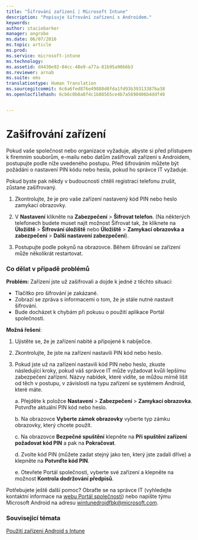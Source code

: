 ```yaml
---
title: "Šifrování zařízení | Microsoft Intune"
description: "Popisuje šifrování zařízení s Androidem."
keywords: 
author: staciebarker
manager: angrobe
ms.date: 06/07/2016
ms.topic: article
ms.prod: 
ms.service: microsoft-intune
ms.technology: 
ms.assetid: d4430e92-04cc-48e9-a77a-81b95a90b6b3
ms.reviewer: arnab
ms.suite: ems
translationtype: Human Translation
ms.sourcegitcommit: 6c6a6fed876e49888d8fda1fd93b39313387ba38
ms.openlocfilehash: 6cb6c0b8a8f4c1b88565ce4b7a5690406b4ddf40


---
```



# Zašifrování zařízení

Pokud vaše společnost nebo organizace vyžaduje, abyste si před přístupem k firemním souborům, e-mailu nebo datům zašifrovali zařízení s Androidem, postupujte podle níže uvedeného postupu. Před šifrováním můžete být požádáni o nastavení PIN kódu nebo hesla, pokud ho správce IT vyžaduje.

Pokud byste pak někdy v budoucnosti chtěli registraci telefonu zrušit, zůstane zašifrovaný.

1.  Zkontrolujte, že je pro vaše zařízení nastavený kód PIN nebo heslo zamykací obrazovky.

2.  V **Nastavení** klikněte na **Zabezpečení** &gt; **Šifrovat telefon**.
    (Na některých telefonech budete muset najít možnost Šifrovat tak, že kliknete na **Úložiště** &gt; **Šifrování úložiště** nebo **Úložiště** &gt; **Zamykací obrazovka a zabezpečení** &gt; **Další nastavení zabezpečení**).

3.  Postupujte podle pokynů na obrazovce. Během šifrování se zařízení může několikrát restartovat.

### Co dělat v případě problémů
**Problém:** Zařízení jste už zašifrovali a dojde k jedné z těchto situací:

- Tlačítko pro šifrování je zakázané.
- Zobrazí se zpráva s informacemi o tom, že je stále nutné nastavit šifrování.
- Bude docházet k chybám při pokusu o použití aplikace Portál společnosti.

**Možná řešení**: 

1. Ujistěte se, že je zařízení nabité a připojené k nabíječce.

2. Zkontrolujte, že jste na zařízení nastavili PIN kód nebo heslo.

3. Pokud jste už na zařízení nastavili kód PIN nebo heslo, zkuste následující kroky, pokud váš správce IT může vyžadovat kvůli lepšímu zabezpečení zařízení. Názvy nabídek, které vidíte, se můžou mírně lišit od těch v postupu, v závislosti na typu zařízení se systémem Android, které máte.

    a. Přejděte k položce **Nastavení** > **Zabezpečení** > **Zamykací obrazovka**. Potvrďte aktuální PIN kód nebo heslo.

    b. Na obrazovce **Vyberte zámek obrazovky** vyberte typ zámku obrazovky, který chcete použít.

    c. Na obrazovce **Bezpečné spuštění** klepněte na **Při spuštění zařízení požadovat kód PIN** a pak na **Pokračovat**.

    d. Zvolte kód PIN (můžete zadat stejný jako ten, který jste zadali dříve) a klepněte na **Potvrďte kód PIN**.

    e. Otevřete Portál společnosti, vyberte své zařízení a klepněte na možnost **Kontrola dodržování předpisů**.

Potřebujete ještě další pomoc? Obraťte se na správce IT (vyhledejte kontaktní informace na [webu Portál společnosti](http://portal.manage.microsoft.com)) nebo napište týmu Microsoft Android na adresu wintunedroidfbk@microsoft.com.

### Související témata
[Použití zařízení Android s Intune](using-your-android-device-with-intune.md)



<!--HONumber=Aug16_HO2-->


